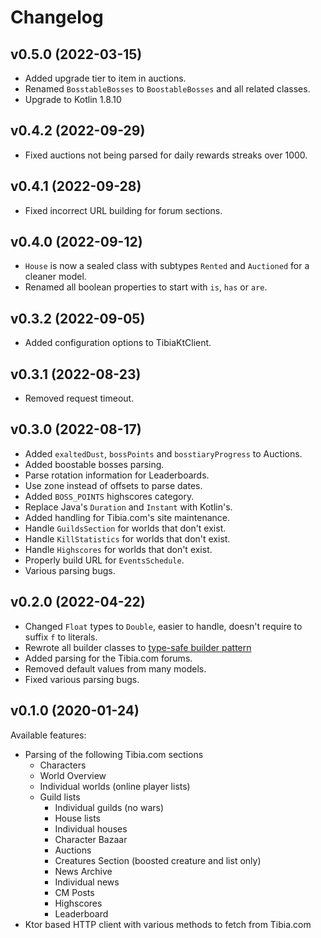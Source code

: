 # Changelog

## v0.5.0 (2022-03-15)

- Added upgrade tier to item in auctions.
- Renamed `BosstableBosses` to `BoostableBosses` and all related classes.
- Upgrade to Kotlin 1.8.10

## v0.4.2 (2022-09-29)

- Fixed auctions not being parsed for daily rewards streaks over 1000.

## v0.4.1 (2022-09-28)

- Fixed incorrect URL building for forum sections.

## v0.4.0 (2022-09-12)

- `House` is now a sealed class with subtypes `Rented` and `Auctioned` for a cleaner model.
- Renamed all boolean properties to start with `is`, `has` or `are`.

## v0.3.2 (2022-09-05)

- Added configuration options to TibiaKtClient.

## v0.3.1 (2022-08-23)

- Removed request timeout.

## v0.3.0 (2022-08-17)

- Added `exaltedDust`, `bossPoints` and `bosstiaryProgress` to Auctions.
- Added boostable bosses parsing.
- Parse rotation information for Leaderboards.
- Use zone instead of offsets to parse dates.
- Added `BOSS_POINTS` highscores category.
- Replace Java's `Duration` and `Instant` with Kotlin's.
- Added handling for Tibia.com's site maintenance.
- Handle `GuildsSection` for worlds that don't exist.
- Handle `KillStatistics` for worlds that don't exist.
- Handle `Highscores` for worlds that don't exist.
- Properly build URL for `EventsSchedule`.
- Various parsing bugs.

## v0.2.0 (2022-04-22)

- Changed `Float` types to `Double`, easier to handle, doesn't require to suffix `f` to literals.
- Rewrote all builder classes to [type-safe builder pattern](https://kotlinlang.org/docs/type-safe-builders.html)
- Added parsing for the Tibia.com forums.
- Removed default values from many models.
- Fixed various parsing bugs.

## v0.1.0 (2020-01-24)

Available features:

- Parsing of the following Tibia.com sections
  - Characters
  - World Overview
  - Individual worlds (online player lists)
  - Guild lists
    - Individual guilds (no wars)
    - House lists
    - Individual houses
    - Character Bazaar
    - Auctions
    - Creatures Section (boosted creature and list only)
    - News Archive
    - Individual news
    - CM Posts
    - Highscores
    - Leaderboard
- Ktor based HTTP client with various methods to fetch from Tibia.com
